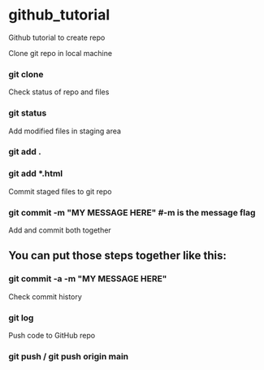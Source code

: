 # github_tutorial

Github tutorial to create repo

Clone git repo in local machine

### git clone

Check status of repo and files

### git status

Add modified files in staging area

### git add .

### git add *.html

Commit staged files to git repo

### git commit -m "MY MESSAGE HERE" #-m is the message flag

Add and commit both together

## You can put those steps together like this:

### git commit -a -m "MY MESSAGE HERE"

Check commit history

### git log

Push code to GitHub repo

### git push / git push origin main
